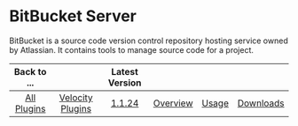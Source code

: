 
BitBucket Server
================

BitBucket is a source code version control repository hosting service owned by Atlassian. It contains tools to manage source code for a project.

|Back to ...||Latest Version||||
| :---: | :---: | :---: | :---: | :---: | :---: |
|[All Plugins](../../index.md)|[Velocity Plugins](../README.md)|[1.1.24](https://github.com/UrbanCode/IBM-UCV-PLUGINS/raw/main/files/ucv-ext-bitbucket-server/ucv-ext-bitbucket-server:1.1.24.tar.7z.001)|[Overview](overview.md)|[Usage](usage.md)|[Downloads](downloads.md)|
